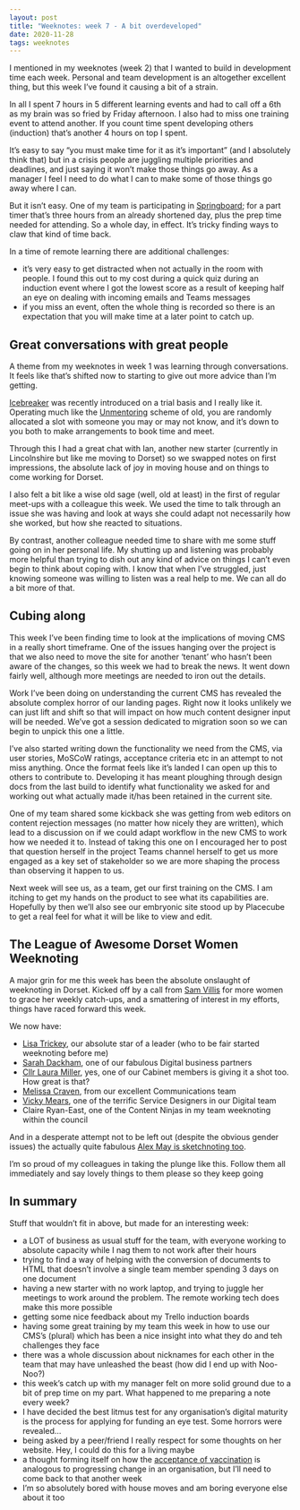 ```yaml
---
layout: post
title: "Weeknotes: week 7 - A bit overdeveloped"
date: 2020-11-28
tags: weeknotes
---
```


I mentioned in my weeknotes (week 2) that I wanted to build in development time each week. Personal and team development is an altogether excellent thing, but this week I’ve found it causing a bit of a strain.

In all I spent 7 hours in 5 different learning events and had to call off a 6th as my brain was so fried by Friday afternoon. I also had to miss one training event to attend another. If you count time spent developing others (induction) that’s another 4 hours on top I spent.

It’s easy to say “you must make time for it as it’s important” (and I absolutely think that) but in a crisis people are juggling multiple priorities and deadlines, and just saying it won’t make those things go away. As a manager I feel I need to do what I can to make some of those things go away where I can.

But it isn’t easy. One of my team is participating in [Springboard](https://springboardconsultancy.com/springboard-work-personal-development-training-course-for-women/); for a part timer that’s three hours from an already shortened day, plus the prep time needed for attending. So a whole day, in effect. It’s tricky finding ways to claw that kind of time back.

In a time of remote learning there are additional challenges:

*   it’s very easy to get distracted when not actually in the room with people. I found this out to my cost during a quick quiz during an induction event where I got the lowest score as a result of keeping half an eye on dealing with incoming emails and Teams messages
*   if you miss an event, often the whole thing is recorded so there is an expectation that you will make time at a later point to catch up.

## Great conversations with great people

A theme from my weeknotes in week 1 was learning through conversations. It feels like that’s shifted now to starting to give out more advice than I’m getting.

[Icebreaker](https://techcommunity.microsoft.com/t5/microsoft-teams-blog/icebreaker-bot-assisted-happenstance-to-strengthen-your-company/ba-p/722552) was recently introduced on a trial basis and I really like it. Operating much like the [Unmentoring](https://localgov.digital/news/2016/01/unmentoring-is-back) scheme of old, you are randomly allocated a slot with someone you may or may not know, and it’s down to you both to make arrangements to book time and meet.

Through this I had a great chat with Ian, another new starter (currently in Lincolnshire but like me moving to Dorset) so we swapped notes on first impressions, the absolute lack of joy in moving house and on things to come working for Dorset.

I also felt a bit like a wise old sage (well, old at least) in the first of regular meet-ups with a colleague this week. We used the time to talk through an issue she was having and look at ways she could adapt not necessarily how she worked, but how she reacted to situations.

By contrast, another colleague needed time to share with me some stuff going on in her personal life. My shutting up and listening was probably more helpful than trying to dish out any kind of advice on things I can’t even begin to think about coping with. I know that when I’ve struggled, just knowing someone was willing to listen was a real help to me. We can all do a bit more of that.

## Cubing along

This week I’ve been finding time to look at the implications of moving CMS in a really short timeframe. One of the issues hanging over the project is that we also need to move the site for another ‘tenant’ who hasn’t been aware of the changes, so this week we had to break the news. It went down fairly well, although more meetings are needed to iron out the details.

Work I’ve been doing on understanding the current CMS has revealed the absolute complex horror of our landing pages. Right now it looks unlikely we can just lift and shift so that will impact on how much content designer input will be needed. We’ve got a session dedicated to migration soon so we can begin to unpick this one a little.

I’ve also started writing down the functionality we need from the CMS, via user stories, MoSCoW ratings, acceptance criteria etc in an attempt to not miss anything. Once the format feels like it’s landed I can open up this to others to contribute to. Developing it has meant ploughing through design docs from the last build to identify what functionality we asked for and working out what actually made it/has been retained in the current site.

One of my team shared some kickback she was getting from web editors on content rejection messages (no matter how nicely they are written), which lead to a discussion on if we could adapt workflow in the new CMS to work how we needed it to. Instead of taking this one on I encouraged her to post that question herself in the project Teams channel herself to get us more engaged as a key set of stakeholder so we are more shaping the process than observing it happen to us.

Next week will see us, as a team, get our first training on the CMS. I am itching to get my hands on the product to see what its capabilities are. Hopefully by then we’ll also see our embryonic site stood up by Placecube to get a real feel for what it will be like to view and edit.

## The League of Awesome Dorset Women Weeknoting

A major grin for me this week has been the absolute onslaught of weeknoting in Dorset. Kicked off by a call from [Sam Villis](https://twitter.com/stamanfar/status/1327515823293034498) for more women to grace her weekly catch-ups, and a smattering of interest in my efforts, things have raced forward this week.

We now have:

*   [Lisa Trickey](https://medium.com/@lisa_29159), our absolute star of a leader (who to be fair started weeknoting before me)
*   [Sarah Dackham](https://medium.com/@s.dackham), one of our fabulous Digital business partners
*   [Cllr Laura Miller](https://medium.com/@lors.m), yes, one of our Cabinet members is giving it a shot too. How great is that?
*   [Melissa Craven](https://medium.com/@cravenm83), from our excellent Communications team
*   [Vicky Mears](https://vicky-mears.medium.com/), one of the terrific Service Designers in our Digital team
*   Claire Ryan-East, one of the Content Ninjas in my team weeknoting within the council

And in a desperate attempt not to be left out (despite the obvious gender issues) the actually quite fabulous [Alex May is sketchnoting too](https://twitter.com/SketchyMay/status/1332435715704172548).

I’m so proud of my colleagues in taking the plunge like this. Follow them all immediately and say lovely things to them please so they keep going

## In summary

Stuff that wouldn’t fit in above, but made for an interesting week:

*   a LOT of business as usual stuff for the team, with everyone working to absolute capacity while I nag them to not work after their hours
*   trying to find a way of helping with the conversion of documents to HTML that doesn’t involve a single team member spending 3 days on one document
*   having a new starter with no work laptop, and trying to juggle her meetings to work around the problem. The remote working tech does make this more possible
*   getting some nice feedback about my Trello induction boards
*   having some great training by my team this week in how to use our CMS’s (plural) which has been a nice insight into what they do and teh challenges they face
*   there was a whole discussion about nicknames for each other in the team that may have unleashed the beast (how did I end up with Noo-Noo?)
*   this week’s catch up with my manager felt on more solid ground due to a bit of prep time on my part. What happened to me preparing a note every week?
*   I have decided the best litmus test for any organisation’s digital maturity is the process for applying for funding an eye test. Some horrors were revealed…
*   being asked by a peer/friend I really respect for some thoughts on her website. Hey, I could do this for a living maybe
*   a thought forming itself on how the [acceptance of vaccination](https://www.researchgate.net/publication/9270073_Effects_of_fear_and_specificity_of_recommendation_upon_attitudes_and_behavior) is analogous to progressing change in an organisation, but I’ll need to come back to that another week
*   I’m so absolutely bored with house moves and am boring everyone else about it too

